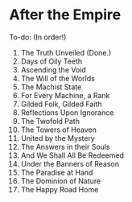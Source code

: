 # After the Empire

To-do: (In order!)
1.  The Truth Unveiled  (Done.)
2.  Days of Oily Teeth
3.  Ascending the Void
4.  The Will of the Worlds
5.  The Machist State
6.  For Every Machine, a Rank
7.  Gilded Folk, Gilded Faith
8.  Reflections Upon Ignorance
9.  The Twofold Path
10. The Towers of Heaven
11. United by the Mystery
12. The Answers in their Souls
13. And We Shall All Be Redeemed
14. Under the Banners of Reason
15. The Paradise at Hand
16. The Dominion of Nature
17. The Happy Road Home